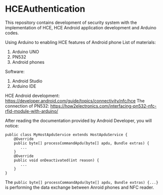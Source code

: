 # HCEAuthentication
This repository contains development of security system with the implementation of HCE, HCE Android application development and Arduino codes.

Using Arduino to enabling HCE features of Android phone
List of materials:
   1. Arduino UNO
   2. PN532
   3. Android phones

Software:
  1. Android Studio
  2. Arduino IDE

HCE Android development:  https://developer.android.com/guide/topics/connectivity/nfc/hce
The connection of PN532:  https://how2electronics.com/interfacing-pn532-nfc-rfid-module-with-arduino/

After reading the documentation provided by Android Developer, you will notice:
```
public class MyHostApduService extends HostApduService {
    @Override
    public byte[] processCommandApdu(byte[] apdu, Bundle extras) {
       ...
    }
    @Override
    public void onDeactivated(int reason) {
       ...
    }
}
```
The `public byte[] processCommandApdu(byte[] apdu, Bundle extras) {...}` is performing the data exchange between Anroid phones and NFC reader.
